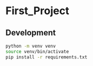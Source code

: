 # First_Project

## Development
```bash
python -m venv venv
source venv/bin/activate
pip install -r requirements.txt
```
